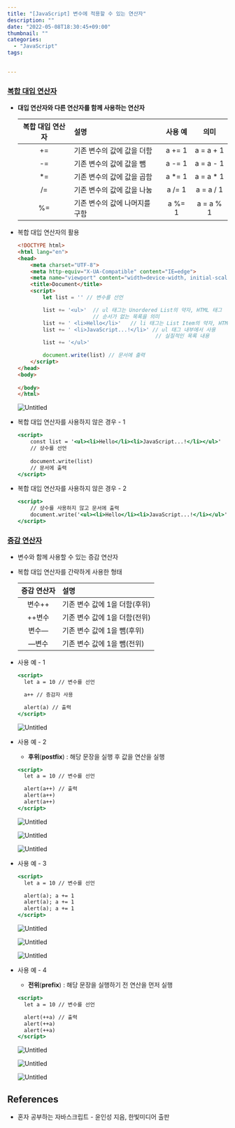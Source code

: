 ```yaml
---
title: "[JavaScript] 변수에 적용할 수 있는 연산자"
description: ""
date: "2022-05-08T18:30:45+09:00"
thumbnail: ""
categories:
  - "JavaScript"
tags:
 

---
```

<!--more-->

### <u>복합 대입 연산자</u>

- **대입 연산자와 다른 연산자를 함께 사용하는 연산자**

  | 복합 대입 연산자  | 설명                |  사용 예   |     의미     |
  |:----------:|:------------------|:-------:|:----------:|
  |     +=     | 기존 변수의 값에 값을 더함   | a += 1  | a = a + 1  |
  |     -=     | 기존 변수의 값에 값을 뺌    | a -= 1  | a = a - 1  |
  |     *=     | 기존 변수의 값에 값을 곱함   | a *= 1  | a = a * 1  |
  |     /=     | 기존 변수의 값에 값을 나눔   | a /= 1  | a = a / 1  |
  |     %=     | 기존 변수의 값에 나머지를 구함 | a %= 1  | a = a % 1  |

- 복합 대입 연산자의 활용

  ```html
  <!DOCTYPE html>
  <html lang="en">
  <head>
      <meta charset="UTF-8">
      <meta http-equiv="X-UA-Compatible" content="IE=edge">
      <meta name="viewport" content="width=device-width, initial-scale=1.0">
      <title>Document</title>
      <script>
          let list = '' // 변수를 선언
  
          list += '<ul>'  // ul 태그는 Unordered List의 약자, HTML 태그
                          // 순서가 없는 목록을 의미
          list += ' <li>Hello</li>'   // li 태그는 List Item의 약자, HTML 태그
          list += ' <li>JavaScript...!</li>' // ul 태그 내부에서 사용
                                              // 실질적인 목록 내용
          list += '</ul>'
  
          document.write(list) // 문서에 출력
      </script>
  </head>
  <body>
      
  </body>
  </html>
  ```
  
  ![Untitled](/images/lang_javascript/JavaScript_변수에_적용할_수_있는_연산자/Untitled.png)

- 복합 대입 연산자를 사용하지 않은 경우 - 1

  ```jsx
  <script>
      const list = '<ul><li>Hello</li><li>JavaScript...!</li></ul>'
      // 상수를 선언
      
      document.write(list)
      // 문서에 출력
  </script>
  ```

- 복합 대입 연산자를 사용하지 않은 경우 - 2

  ```jsx
  <script>
      // 상수를 사용하지 않고 문서에 출력
      document.write('<ul><li>Hello</li><li>JavaScript...!</li></ul>')
  </script>
  ```

### <u>증감 연산자</u>

- 변수와 함께 사용할 수 있는 증감 연산자
- 복합 대입 연산자를 간략하게 사용한 형태

  | 증감 연산자  | 설명                 |
  |:-------:|:-------------------|
  |  변수++   | 기존 변수 값에 1을 더함(후위) |
  |  ++변수   | 기존 변수 값에 1을 더함(전위) |
  |   변수—   | 기존 변수 값에 1을 뺌(후위)  |
  |   —변수   | 기존 변수 값에 1을 뺌(전위)  |

- 사용 예 - 1

  ```jsx
  <script>
    let a = 10 // 변수를 선언
  
    a++ // 증감자 사용
  
    alert(a) // 출력
  </script>
  ```
  
  ![Untitled](/images/lang_javascript/JavaScript_변수에_적용할_수_있는_연산자/Untitled%201.png)

- 사용 예 - 2
    - **후위**(**postfix**) : 해당 문장을 실행 후 값을 연산을 실행

  ```jsx
  <script>
    let a = 10 // 변수를 선언
  
    alert(a++) // 출력
    alert(a++)
    alert(a++)
  </script>
  ```

  ![Untitled](/images/lang_javascript/JavaScript_변수에_적용할_수_있는_연산자/Untitled%202.png)
  
  ![Untitled](/images/lang_javascript/JavaScript_변수에_적용할_수_있는_연산자/Untitled%203.png)
  
  ![Untitled](/images/lang_javascript/JavaScript_변수에_적용할_수_있는_연산자/Untitled%204.png)

- 사용 예 - 3

  ```jsx
  <script>
    let a = 10 // 변수를 선언
  
    alert(a); a += 1 
    alert(a); a += 1
    alert(a); a += 1
  </script>
  ```
  
  ![Untitled](/images/lang_javascript/JavaScript_변수에_적용할_수_있는_연산자/Untitled%205.png)
  
  ![Untitled](/images/lang_javascript/JavaScript_변수에_적용할_수_있는_연산자/Untitled%206.png)
  
  ![Untitled](/images/lang_javascript/JavaScript_변수에_적용할_수_있는_연산자/Untitled%207.png)

- 사용 예 - 4
    - **전위**(**prefix**) : 해당 문장을 실행하기 전 연산을 먼저 실행

  ```jsx
  <script>
    let a = 10 // 변수를 선언
  
    alert(++a) // 출력
    alert(++a)
    alert(++a)
  </script>
  ```

  ![Untitled](/images/lang_javascript/JavaScript_변수에_적용할_수_있는_연산자/Untitled%208.png)
  
  ![Untitled](/images/lang_javascript/JavaScript_변수에_적용할_수_있는_연산자/Untitled%209.png)
  
  ![Untitled](/images/lang_javascript/JavaScript_변수에_적용할_수_있는_연산자/Untitled%2010.png)

## References

- 혼자 공부하는 자바스크립트 - 윤인성 지음, 한빛미디어 출판